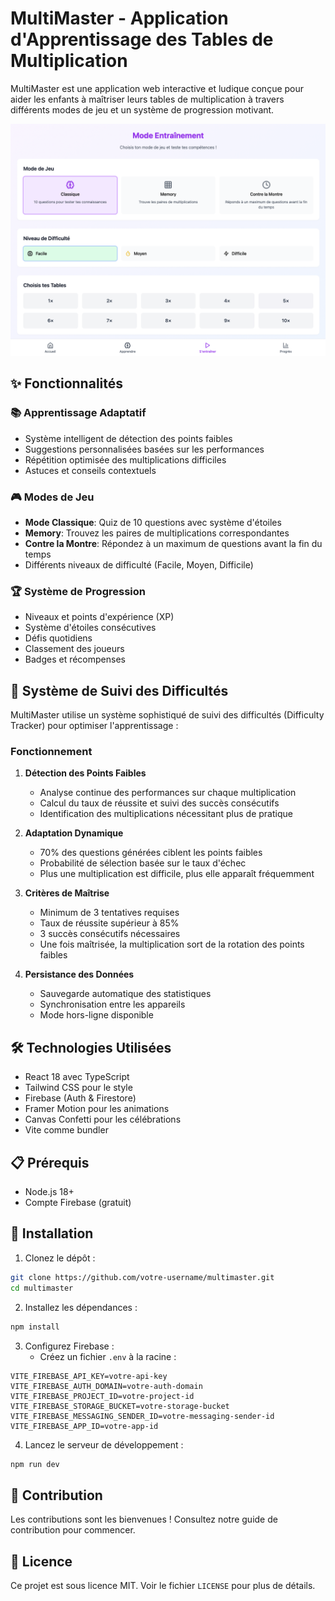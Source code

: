 # MultiMaster - Application d'Apprentissage des Tables de Multiplication

MultiMaster est une application web interactive et ludique conçue pour aider les enfants à maîtriser leurs tables de multiplication à travers différents modes de jeu et un système de progression motivant.

![MultiMaster Screenshot](screenshot.png)

## ✨ Fonctionnalités

### 📚 Apprentissage Adaptatif
- Système intelligent de détection des points faibles
- Suggestions personnalisées basées sur les performances
- Répétition optimisée des multiplications difficiles
- Astuces et conseils contextuels

### 🎮 Modes de Jeu
- **Mode Classique**: Quiz de 10 questions avec système d'étoiles
- **Memory**: Trouvez les paires de multiplications correspondantes
- **Contre la Montre**: Répondez à un maximum de questions avant la fin du temps
- Différents niveaux de difficulté (Facile, Moyen, Difficile)

### 🏆 Système de Progression
- Niveaux et points d'expérience (XP)
- Système d'étoiles consécutives
- Défis quotidiens
- Classement des joueurs
- Badges et récompenses

## 🧠 Système de Suivi des Difficultés

MultiMaster utilise un système sophistiqué de suivi des difficultés (Difficulty Tracker) pour optimiser l'apprentissage :

### Fonctionnement

1. **Détection des Points Faibles**
   - Analyse continue des performances sur chaque multiplication
   - Calcul du taux de réussite et suivi des succès consécutifs
   - Identification des multiplications nécessitant plus de pratique

2. **Adaptation Dynamique**
   - 70% des questions générées ciblent les points faibles
   - Probabilité de sélection basée sur le taux d'échec
   - Plus une multiplication est difficile, plus elle apparaît fréquemment

3. **Critères de Maîtrise**
   - Minimum de 3 tentatives requises
   - Taux de réussite supérieur à 85%
   - 3 succès consécutifs nécessaires
   - Une fois maîtrisée, la multiplication sort de la rotation des points faibles

4. **Persistance des Données**
   - Sauvegarde automatique des statistiques
   - Synchronisation entre les appareils
   - Mode hors-ligne disponible

## 🛠 Technologies Utilisées

- React 18 avec TypeScript
- Tailwind CSS pour le style
- Firebase (Auth & Firestore)
- Framer Motion pour les animations
- Canvas Confetti pour les célébrations
- Vite comme bundler

## 📋 Prérequis

- Node.js 18+
- Compte Firebase (gratuit)

## 🚀 Installation

1. Clonez le dépôt :
```bash
git clone https://github.com/votre-username/multimaster.git
cd multimaster
```

2. Installez les dépendances :
```bash
npm install
```

3. Configurez Firebase :
   - Créez un fichier `.env` à la racine :
```env
VITE_FIREBASE_API_KEY=votre-api-key
VITE_FIREBASE_AUTH_DOMAIN=votre-auth-domain
VITE_FIREBASE_PROJECT_ID=votre-project-id
VITE_FIREBASE_STORAGE_BUCKET=votre-storage-bucket
VITE_FIREBASE_MESSAGING_SENDER_ID=votre-messaging-sender-id
VITE_FIREBASE_APP_ID=votre-app-id
```

4. Lancez le serveur de développement :
```bash
npm run dev
```

## 🤝 Contribution

Les contributions sont les bienvenues ! Consultez notre guide de contribution pour commencer.

## 📄 Licence

Ce projet est sous licence MIT. Voir le fichier `LICENSE` pour plus de détails.